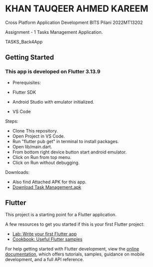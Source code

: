 # KHAN TAUQEER AHMED KAREEM

Cross Platform Application Development
BITS Pilani
2022MT13202

Assignment - 1
Tasks Management Application.

TASKS_Back4App

## Getting Started

### This app is developed on Flutter 3.13.9

- Prerequisites:

- Flutter SDK

- Android Studio with emulator initialized.

- VS Code

Steps:

- Clone This repository.
- Open Project in VS Code.
- Run "flutter pub get" in terminal to install packages.
- Open lib/main.dart.
- From bottom right device button start android emulator.
- Click on Run from top menu.
- Click on Run without debugging.

Downloads:

- Also find Attached APK for this app.
- [Download Task Management.apk](https://drive.google.com/file/d/1Sszof12bhIaxadkwnSQPiagwk6vjeU8z/view?usp=drive_link)

## Flutter

This project is a starting point for a Flutter application.

A few resources to get you started if this is your first Flutter project:

- [Lab: Write your first Flutter app](https://docs.flutter.dev/get-started/codelab)
- [Cookbook: Useful Flutter samples](https://docs.flutter.dev/cookbook)

For help getting started with Flutter development, view the
[online documentation](https://docs.flutter.dev/), which offers tutorials,
samples, guidance on mobile development, and a full API reference.
